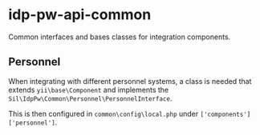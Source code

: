 # idp-pw-api-common
Common interfaces and bases classes for integration components. 

## Personnel
When integrating with different personnel systems, a class is needed that extends
```yii\base\Component``` and implements the ```Sil\IdpPw\Common\Personnel\PersonnelInterface```.

This is then configured in ```common\config\local.php``` under ```['components']['personnel']```.